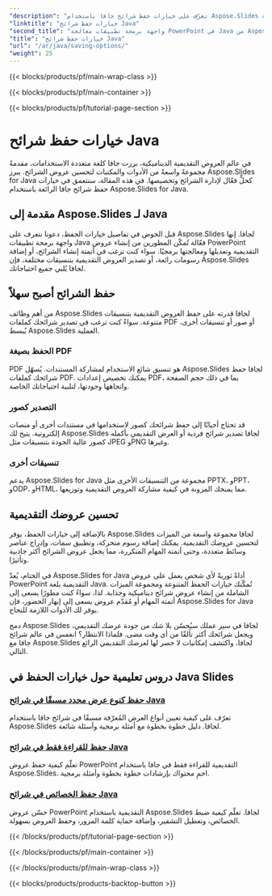 ```yaml
---
"description": "تعرّف على خيارات حفظ شرائح جافا باستخدام Aspose.Slides لجافا. استكشف دروسًا وأدلة شاملة لإدارة الشرائح وتخصيصها بكفاءة."
"linktitle": "خيارات حفظ شرائح Java"
"second_title": "واجهة برمجة تطبيقات معالجة PowerPoint في Java من Aspose.Slides"
"title": "خيارات حفظ شرائح Java"
"url": "/ar/java/saving-options/"
"weight": 25
---
```


{{< blocks/products/pf/main-wrap-class >}}

{{< blocks/products/pf/main-container >}}

{{< blocks/products/pf/tutorial-page-section >}}

# خيارات حفظ شرائح Java



في عالم العروض التقديمية الديناميكية، برزت جافا كلغة متعددة الاستخدامات، مقدمةً مجموعةً واسعةً من الأدوات والمكتبات لتحسين عروض الشرائح. يبرز Aspose.Slides for Java كحلٍّ فعّال لإدارة الشرائح وتخصيصها. في هذه المقالة، سنتعمق في خيارات حفظ شرائح جافا الرائعة باستخدام Aspose.Slides for Java.

## مقدمة إلى Aspose.Slides لـ Java

قبل الخوض في تفاصيل خيارات الحفظ، دعونا نتعرف على Aspose.Slides لجافا. إنها واجهة برمجة تطبيقات Java فعّالة تُمكّن المطورين من إنشاء عروض PowerPoint التقديمية وتعديلها ومعالجتها برمجيًا. سواء كنت ترغب في أتمتة إنشاء الشرائح، أو إضافة رسومات رائعة، أو تصدير العروض التقديمية بتنسيقات مختلفة، فإن Aspose.Slides لجافا يُلبي جميع احتياجاتك.

## حفظ الشرائح أصبح سهلاً

من أهم وظائف Aspose.Slides لجافا قدرته على حفظ العروض التقديمية بتنسيقات متنوعة. سواءً كنت ترغب في تصدير شرائحك كملفات PDF أو صور أو تنسيقات أخرى، يُبسط Aspose.Slides العملية.

### الحفظ بصيغة PDF

PDF هو تنسيق شائع الاستخدام لمشاركة المستندات. يُسهّل Aspose.Slides لجافا حفظ شرائحك كملفات PDF. يمكنك تخصيص إعدادات PDF، بما في ذلك حجم الصفحة واتجاهها وجودتها، لتلبية احتياجاتك الخاصة.

### التصدير كصور

قد تحتاج أحيانًا إلى حفظ شرائحك كصور لاستخدامها في مستندات أخرى أو منصات إلكترونية. يتيح لك Aspose.Slides لجافا تصدير شرائح فردية أو العرض التقديمي بأكمله كصور عالية الجودة بتنسيقات مثل JPEG وPNG وغيرها.

### تنسيقات أخرى

يدعم Aspose.Slides for Java مجموعة من التنسيقات الأخرى مثل PPTX، وPPT، وODP، وHTML، مما يمنحك المرونة في كيفية مشاركة العروض التقديمية وتوزيعها.

## تحسين عروضك التقديمية

بالإضافة إلى خيارات الحفظ، يوفر Aspose.Slides لجافا مجموعة واسعة من الميزات لتحسين عروضك التقديمية. يمكنك إضافة رسوم متحركة، وتطبيق سمات، وإدراج عناصر وسائط متعددة، وحتى أتمتة المهام المتكررة، مما يجعل عروض الشرائح أكثر جاذبية وتأثيرًا.

في الختام، يُعدّ Aspose.Slides for Java أداةً ثوريةً لأي شخص يعمل على عروض PowerPoint التقديمية بلغة Java. تُمكّنك خيارات الحفظ المتنوعة ومجموعة الميزات الشاملة من إنشاء عروض شرائح ديناميكية وجذابة. لذا، سواءً كنت مطورًا يسعى إلى أتمتة المهام أو مُقدّم عروض يسعى إلى إبهار الحضور، فإن Aspose.Slides for Java يوفر لك الأدوات اللازمة للنجاح.

دمج Aspose.Slides لجافا في سير عملك سيُحسّن بلا شك من جودة عرضك التقديمي، ويجعل شرائحك أكثر تألقًا من أي وقت مضى. فلماذا الانتظار؟ انغمس في عالم شرائح جافا مع Aspose.Slides لجافا، واكتشف إمكانيات لا حصر لها لعرضك التقديمي الرائع التالي.

## دروس تعليمية حول خيارات الحفظ في Java Slides
### [حفظ كنوع عرض محدد مسبقًا في شرائح Java](./save-as-predefined-view-type-in-java-slides/)
تعرّف على كيفية تعيين أنواع العرض المُعرّفة مسبقًا في شرائح جافا باستخدام Aspose.Slides لجافا. دليل خطوة بخطوة مع أمثلة برمجية وأسئلة شائعة.
### [حفظ للقراءة فقط في شرائح Java](./save-as-read-only-in-java-slides/)
تعلّم كيفية حفظ عروض PowerPoint التقديمية للقراءة فقط في جافا باستخدام Aspose.Slides. احمِ محتواك بإرشادات خطوة بخطوة وأمثلة برمجية.
### [حفظ الخصائص في شرائح Java](./save-properties-in-java-slides/)
حسّن عروض PowerPoint التقديمية باستخدام Aspose.Slides لجافا. تعلّم كيفية ضبط الخصائص، وتعطيل التشفير، وإضافة حماية كلمة المرور، وحفظ العروض بسهولة.

{{< /blocks/products/pf/tutorial-page-section >}}

{{< /blocks/products/pf/main-container >}}

{{< /blocks/products/pf/main-wrap-class >}}

{{< blocks/products/products-backtop-button >}}